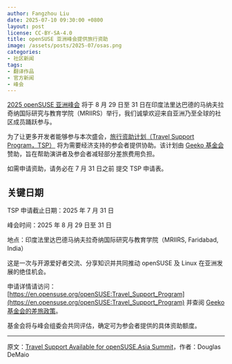 ```yaml
---
author: Fangzhou Liu
date: 2025-07-10 09:30:00 +0800
layout: post
license: CC-BY-SA-4.0
title: openSUSE 亚洲峰会提供旅行资助
image: /assets/posts/2025-07/osas.png
categories:
- 社区新闻
tags:
- 翻译作品
- 官方新闻
- 峰会
---
```


[2025 openSUSE 亚洲峰会](https://events.opensuse.org/conferences/oSAS25) 将于 8 月 29 日至 31 日在印度法里达巴德的马纳夫拉奇纳国际研究与教育学院（MRIIRS）举行，我们诚挚欢迎来自亚洲乃至全球的社区成员踊跃参与。

为了让更多开发者能够参与本次盛会，[旅行资助计划（Travel Support Program，TSP）](https://en.opensuse.org/openSUSE:Travel_Support_Program) 将为需要经济支持的参会者提供协助。该计划由 [Geeko 基金会](https://geekos.org/) 赞助，旨在帮助演讲者及参会者减轻部分差旅费用负担。

如需申请资助，请务必在 7 月 31 日之前 提交 TSP 申请表。

## 关键日期
TSP 申请截止日期：2025 年 7 月 31 日

峰会时间：2025 年 8 月 29 日至 31 日

地点：印度法里达巴德马纳夫拉奇纳国际研究与教育学院（MRIIRS, Faridabad, India）

这是一次与开源爱好者交流、分享知识并共同推动 openSUSE 及 Linux 在亚洲发展的绝佳机会。

申请详情请访问：[https://en.opensuse.org/openSUSE:Travel_Support_Program](https://en.opensuse.org/openSUSE:Travel_Support_Program) 并查阅 [Geeko 基金会的差旅政策](https://en.opensuse.org/images/4/4c/Geeko_Foundation_Travel_Policy.pdf)。

基金会将与峰会组委会共同评估，确定可为参会者提供的具体资助额度。

---
原文：[Travel Support Available for openSUSE.Asia Summit](https://news.opensuse.org/2025/07/04/osas-tsp-available/)，作者：Douglas DeMaio
